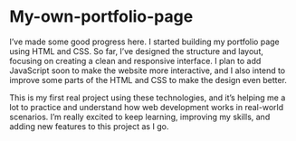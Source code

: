 # My-own-portfolio-page
I’ve made some good progress here. I started building my portfolio page using HTML and CSS. So far, I’ve designed the structure and layout, focusing on creating a clean and responsive interface. I plan to add JavaScript soon to make the website more interactive, and I also intend to improve some parts of the HTML and CSS to make the design even better.

This is my first real project using these technologies, and it’s helping me a lot to practice and understand how web development works in real-world scenarios. I’m really excited to keep learning, improving my skills, and adding new features to this project as I go.
